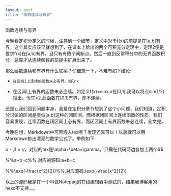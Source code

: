 ```yaml
---
layout: post
title: "函数连续与有界"
---
```

函数连续与有界

今晚看定积分定义的时候，注意到一个细节，定义中对于f(x)的前提是在[a,b]有界，这个其实应该早就想到了，在课本上给出的两个可积充分定理中，定理2便是要求f(x)在[a,b]有界，且只有有限个间断点。然后一直到反常积分中的无界函数积分，总算才从连续函数的前提中扩展出来了。

  那么函数连续和有界有什么联系？仔细想一下，不难有如下结论:


*     在区间I上连续的函数未必有界。如lnx

*   在区间I上有界的函数未必连续。如定义f(x)=sinx,x在[0,1],我可以将点sin(1/2)抠出，令其=2.此函数在[0,1]有界，却不连续。


还是让我们回到问题本身，我是在定积分章节想到了这个小问题，我们知道，定积分讨论的区间是类似[a,b]这种的闭区间。而根据闭区间上连续函数的性质，我们容易发现，连续函数在闭区间上必有界，而闭区间上有界函数未必连续，全文完。

今晚在想，Markdown中可否嵌入tex呢？发现还真可以！以后就可以用Markdown排出漂亮的数学公式了。举例如下:

  $\alpha+\beta=\gamma$，对应的tex是\alpha+\beta=\gamma，只需在代码两边各加上两个$$ 

  %%a+b=c%%,对应的源码:a+b=c
    
  %%\exp(-\frac{x^2}{2})%%,对应源码:\exp(-\frac{x^2}{2})
 

以上的源码我是在一个叫做Notepag的在线编辑器中测试的，结果我博客用的hexo不支持。。。
